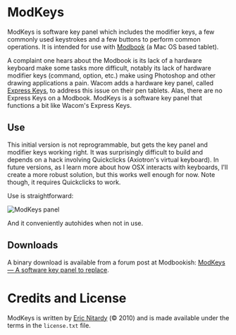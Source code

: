 
ModKeys
=======

ModKeys is software key panel which includes the modifier keys, a few commonly used keystrokes and a few buttons to perform common operations. It is intended for use with [Modbook][] (a Mac OS based tablet).

A complaint one hears about the Modbook is its lack of a hardware keyboard make some tasks more difficult, notably its lack of hardware modifier keys (command, option, etc.) make using Photoshop and other drawing applications a pain. Wacom adds a hardware key panel, called [Express Keys][], to address this issue on their pen tablets. Alas, there are no Express Keys on a Modbook. ModKeys is a software key panel that functions a bit like Wacom's Express Keys.

Use
---

This initial version is not reprogrammable, but gets the key panel and modifier keys working right. It was surprisingly difficult to build and depends on a hack involving Quickclicks (Axiotron's virtual keyboard). In future versions, as I learn more about how OSX interacts with keyboards, I'll create a more robust solution, but this works well enough for now. Note though, it requires Quickclicks to work.

Use is straightforward:

![ModKeys panel][]

And it conveniently autohides when not in use.

Downloads
---------

A binary download is available from a forum post at Modbookish: [ModKeys — A software key panel to replace][ModKeys post].

Credits and License
===================

ModKeys is written by [Eric Nitardy][ericn] (© 2010) and is made available under the terms in the `license.txt` file.

[Modbook]: http://www.axiotron.com/index.php?id=modbook
[Express Keys]: http://www.wacom.com/downloads/videos.php?id=26
[ModKeys panel]: http://dl.dropbox.com/u/6347985/Modbookish/Downloads/ModKeys/ModKeys1.png
[ModKeys post]: http://modbookish.lefora.com/2010/12/10/modkeys-a-software-key-panel-to-replace-express-ke/
[ericn]: http://modbookish.lefora.com/members/ericn/
 